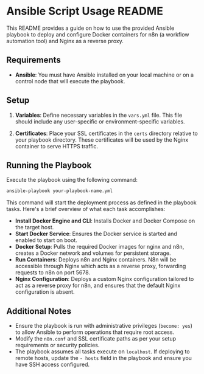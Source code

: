 # Ansible Script Usage README

This README provides a guide on how to use the provided Ansible playbook to deploy and configure Docker containers for n8n (a workflow automation tool) and Nginx as a reverse proxy.

## Requirements

- **Ansible**: You must have Ansible installed on your local machine or on a control node that will execute the playbook.

## Setup

1. **Variables**: Define necessary variables in the `vars.yml` file. This file should include any user-specific or environment-specific variables.

2. **Certificates**: Place your SSL certificates in the `certs` directory relative to your playbook directory. These certificates will be used by the Nginx container to serve HTTPS traffic.

## Running the Playbook

Execute the playbook using the following command:

```bash
ansible-playbook your-playbook-name.yml
```

This command will start the deployment process as defined in the playbook tasks. Here's a brief overview of what each task accomplishes:

- **Install Docker Engine and CLI**: Installs Docker and Docker Compose on the target host.
- **Start Docker Service**: Ensures the Docker service is started and enabled to start on boot.
- **Docker Setup**: Pulls the required Docker images for nginx and n8n, creates a Docker network and volumes for persistent storage.
- **Run Containers**: Deploys n8n and Nginx containers. N8n will be accessible through Nginx which acts as a reverse proxy, forwarding requests to n8n on port 5678.
- **Nginx Configuration**: Deploys a custom Nginx configuration tailored to act as a reverse proxy for n8n, and ensures that the default Nginx configuration is absent.

## Additional Notes

- Ensure the playbook is run with administrative privileges (`become: yes`) to allow Ansible to perform operations that require root access.
- Modify the `n8n.conf` and SSL certificate paths as per your setup requirements or security policies.
- The playbook assumes all tasks execute on `localhost`. If deploying to remote hosts, update the `- hosts` field in the playbook and ensure you have SSH access configured.
